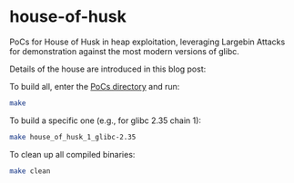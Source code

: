 # house-of-husk
PoCs for House of Husk in heap exploitation, leveraging Largebin Attacks for demonstration against the most modern versions of glibc.

Details of the house are introduced in this blog post:

To build all, enter the [PoCs directory](https://github.com/4xura/house-of-husk/tree/main/PoCs) and run:

```sh
make
```

To build a specific one (e.g., for glibc 2.35 chain 1):

```sh
make house_of_husk_1_glibc-2.35
```

To clean up all compiled binaries:

```sh
make clean
```

 
